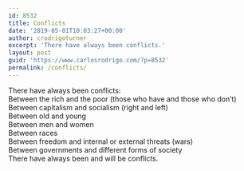 ```yaml
---
id: 8532
title: Conflicts
date: '2019-05-01T10:03:27+00:00'
author: crodrigoturner
excerpt: 'There have always been conflicts.'
layout: post
guid: 'https://www.carlosrodrigo.com/?p=8532'
permalink: /conflicts/
---
```


There have always been conflicts:  
Between the rich and the poor (those who have and those who don’t)  
Between capitalism and socialism (right and left)  
Between old and young  
Between men and women  
Between races  
Between freedom and internal or external threats (wars)  
Between governments and different forms of society  
There have always been and will be conflicts.